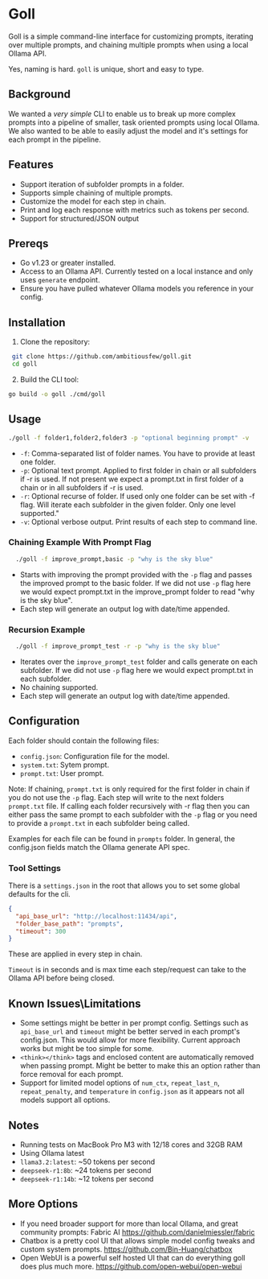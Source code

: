 # Goll

Goll is a simple command-line interface for customizing prompts, iterating over multiple prompts, and chaining multiple prompts when using a local Ollama API.

Yes, naming is hard. `goll` is unique, short and easy to type.

## Background

 We wanted a *very simple* CLI to enable us to break up more complex prompts into a pipeline of smaller, task oriented prompts using local Ollama. We also wanted to be able to easily adjust the model and it's settings for each prompt in the pipeline.

## Features

- Support iteration of subfolder prompts in a folder.
- Supports simple chaining of multiple prompts.
- Customize the model for each step in chain.
- Print and log each response with metrics such as tokens per second.
- Support for structured/JSON output

## Prereqs

- Go v1.23 or greater installed.
- Access to an Ollama API.  Currently tested on a local instance and only uses `generate` endpoint.
- Ensure you have pulled whatever Ollama models you reference in your config.  

## Installation

1. Clone the repository:
  
  ```sh
   git clone https://github.com/ambitiousfew/goll.git
   cd goll
  ```

2. Build the CLI tool:

  ```sh
  go build -o goll ./cmd/goll
  ```

## Usage

  ```sh
  ./goll -f folder1,folder2,folder3 -p "optional beginning prompt" -v
  ```

- `-f`: Comma-separated list of folder names.  You have to provide at least one folder.
- `-p`: Optional text prompt.  Applied to first folder in chain or all subfolders if -r is used.  If not present we expect a prompt.txt in first folder of a chain or in all subfolders if -r is used.
- `-r`: Optional recurse of folder. If used only one folder can be set with -f flag.  Will iterate each subfolder in the given folder.  Only one level supported."
- `-v`: Optional verbose output. Print results of each step to command line.

### Chaining Example With Prompt Flag

```sh
  ./goll -f improve_prompt,basic -p "why is the sky blue"
```

- Starts with improving the prompt provided with the `-p` flag and passes the improved prompt to the basic folder.  If we did not use `-p` flag here we would expect prompt.txt in the improve_prompt folder to read "why is the sky blue".
- Each step will generate an output log with date/time appended.

### Recursion Example

```sh
  ./goll -f improve_prompt_test -r -p "why is the sky blue"
```

- Iterates over the `improve_prompt_test` folder and calls generate on each subfolder.  If we did not use `-p` flag here we would expect prompt.txt in each subfolder.
- No chaining supported.
- Each step will generate an output log with date/time appended.

## Configuration

Each folder should contain the following files:

- `config.json`: Configuration file for the model.
- `system.txt`: Sytem prompt.
- `prompt.txt`: User prompt.

Note:  If chaining, `prompt.txt` is only required for the first folder in chain if you do not use the `-p` flag.  Each step will write to the next folders `prompt.txt` file.  If calling each folder recursively with -r flag then you can either pass the same prompt to each subfolder with the `-p` flag or you need to provide a `prompt.txt` in each subfolder being called.

Examples for each file can be found in `prompts` folder.  In general, the config.json fields match the Ollama generate API spec.

### Tool Settings

There is a `settings.json` in the root that allows you to set some global defaults for the cli.

```json
{
  "api_base_url": "http://localhost:11434/api",
  "folder_base_path": "prompts",
  "timeout": 300
}
```

These are applied in every step in chain.  

`Timeout` is in seconds and is max time each step/request can take to the Ollama API before being closed.

## Known Issues\Limitations

- Some settings might be better in per prompt config.  Settings such as `api_base_url` and `timeout` might be better served in each prompt's config.json.  This would allow for more flexibility.  Current approach works but might be too simple for some.
- `<think></think>` tags and enclosed content are automatically removed when passing prompt.  Might be better to make this an option rather than force removal for each prompt.
- Support for limited model options of `num_ctx`, `repeat_last_n`, `repeat_penalty`, and `temperature` in `config.json` as it appears not all models support all options.

## Notes

- Running tests on MacBook Pro M3 with 12/18 cores and 32GB RAM
- Using Ollama latest
- `llama3.2:latest`: ~50 tokens per second
- `deepseek-r1:8b`: ~24 tokens per second
- `deepseek-r1:14b`: ~12 tokens per second

## More Options

- If you need broader support for more than local Ollama, and great community prompts: Fabric AI <https://github.com/danielmiessler/fabric>
- Chatbox is a pretty cool UI that allows simple model config tweaks and custom system prompts. <https://github.com/Bin-Huang/chatbox>
- Open WebUI is a powerful self hosted UI that can do everything goll does plus much more. <https://github.com/open-webui/open-webui>
